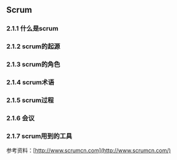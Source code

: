 ## Scrum

### 2.1.1 什么是scrum

### 2.1.2 scrum的起源

### 2.1.3 scrum的角色

### 2.1.4 scrum术语

### 2.1.5 scrum过程

### 2.1.6 会议

### 2.1.7 scrum用到的工具



参考资料：[http://www.scrumcn.com](http://www.scrumcn.com/)



 

